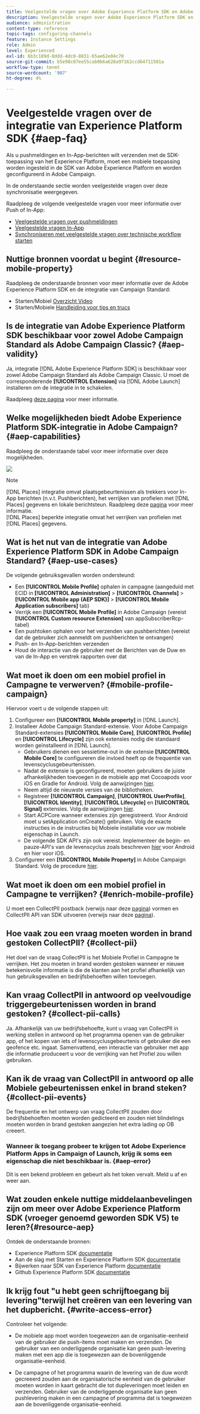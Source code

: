```yaml
---
title: Veelgestelde vragen over Adobe Experience Platform SDK en Adobe Campaign-integratie
description: Veelgestelde vragen over Adobe Experience Platform SDK en Adobe Campaign-integratie
audience: administration
content-type: reference
topic-tags: configuring-channels
feature: Instance Settings
role: Admin
level: Experienced
exl-id: 6b3c189d-8ddd-4dc0-8831-65ae62e04c70
source-git-commit: b5e98c07ee55cab0b6a628a97162ccd64711501a
workflow-type: tm+mt
source-wordcount: '907'
ht-degree: 4%

---
```


# Veelgestelde vragen over de integratie van Experience Platform SDK {#aep-faq}

Als u pushmeldingen en In-App-berichten wilt verzenden met de SDK-toepassing van het Experience Platform, moet een mobiele toepassing worden ingesteld in de SDK van Adobe Experience Platform en worden geconfigureerd in Adobe Campaign.

In de onderstaande sectie worden veelgestelde vragen over deze synchronisatie weergegeven.

Raadpleeg de volgende veelgestelde vragen voor meer informatie over Push of In-App:

* [Veelgestelde vragen over pushmeldingen](../../channels/using/about-push-notifications.md#push-faq)
* [Veelgestelde vragen In-App](../../channels/using/in-app-faq.md)
* [Synchroniseren met veelgestelde vragen over technische workflow starten](../../administration/using/syncwithlaunch-faq.md)

## Nuttige bronnen voordat u begint {#resource-mobile-property}

Raadpleeg de onderstaande bronnen voor meer informatie over de Adobe Experience Platform SDK en de integratie van Campaign Standard:

* Starten/Mobiel [Overzicht Video](https://www.adobe.com/experience-platform/launch.html#acpl-mobile-video)
* Starten/Mobiele [Handleiding voor tips en trucs](https://www.adobe.com/content/dam/dx/us/en/products/experience-platform/launch-tag-manager/pdfs/adobe-cloud-platform-launch-tips-and-tricks-sheet.pdf)

## Is de integratie van Adobe Experience Platform SDK beschikbaar voor zowel Adobe Campaign Standard als Adobe Campaign Classic? {#aep-validity}

Ja, integratie [!DNL Adobe Experience Platform SDK] is beschikbaar voor zowel Adobe Campaign Standard als Adobe Campaign Classic. U moet de corresponderende **[!UICONTROL Extension]** via [!DNL Adobe Launch] installeren om de integratie in te schakelen.

Raadpleeg [deze pagina](https://aep-sdks.gitbook.io/docs/using-mobile-extensions/adobe-campaign-standard) voor meer informatie.

## Welke mogelijkheden biedt Adobe Experience Platform SDK-integratie in Adobe Campaign? {#aep-capabilities}

Raadpleeg de onderstaande tabel voor meer informatie over deze mogelijkheden.

![](assets/faq.png)

>[!NOTE]
>
>[!DNL Places] integratie omvat plaatsgebeurtenissen als trekkers voor In-App berichten (n.v.t. Pushberichten), het verrijken van profielen met  [!DNL Places] gegevens en lokale berichtsteun. Raadpleeg deze [pagina](../../channels/using/preparing-and-sending-an-in-app-message.md) voor meer informatie. <br>[!DNL Places] beperkte integratie omvat het verrijken van profielen met  [!DNL Places] gegevens.

## Wat is het nut van de integratie van Adobe Experience Platform SDK in Adobe Campaign Standard? {#aep-use-cases}

De volgende gebruiksgevallen worden ondersteund:

* Een **[!UICONTROL Mobile Profile]** ophalen in campagne (aangeduid met ECID in **[!UICONTROL Administration]** > **[!UICONTROL Channels]** > **[!UICONTROL Mobile app (AEP SDK)]** > **[!UICONTROL Mobile Application subscribers]** tab)
* Verrijk een **[!UICONTROL Mobile Profile]** in Adobe Campaign (vereist **[!UICONTROL Custom resource Extension]** van appSubscriberRcp-tabel)
* Een pushtoken ophalen voor het verzenden van pushberichten (vereist dat de gebruiker zich aanmeldt om pushberichten te ontvangen)
* Push- en In-App-berichten verzenden
* Houd de interactie van de gebruiker met de Berichten van de Duw en van de In-App en verstrek rapporten over dat

## Wat moet ik doen om een mobiel profiel in Campagne te verwerven? {#mobile-profile-campaign}

Hiervoor voert u de volgende stappen uit:

1. Configureer een **[!UICONTROL Mobile property]** in [!DNL Launch].
1. Installeer Adobe Campaign Standard-extensie. Voor Adobe Campaign Standard-extensies **[!UICONTROL Mobile Core]**, **[!UICONTROL Profile]** en **[!UICONTROL Lifecycle]** zijn ook extensies nodig die standaard worden geïnstalleerd in [!DNL Launch].
   * Gebruikers dienen een sessietime-out in de extensie **[!UICONTROL Mobile Core]** te configureren die invloed heeft op de frequentie van levenscyclusgebeurtenissen.
   * Nadat de extensie is geconfigureerd, moeten gebruikers de juiste afhankelijkheden toevoegen in de mobiele app met Cocoapods voor iOS en Gradle for Android. Volg de aanwijzingen [hier](https://aep-sdks.gitbook.io/docs/using-mobile-extensions/adobe-campaign-standard).
   * Neem altijd de nieuwste versies van de bibliotheken.
   * Registreer **[!UICONTROL Campaign]**, **[!UICONTROL UserProfile]**, **[!UICONTROL Identity]**, **[!UICONTROL Lifecycle]** en **[!UICONTROL Signal]** extensies. Volg de aanwijzingen [hier](https://aep-sdks.gitbook.io/docs/using-mobile-extensions/adobe-campaign-standard#register-the-campaign-standard-extension-with-mobile-core).
   * Start ACPCore wanneer extensies zijn geregistreerd. Voor Android moet u setApplication onCreate() gebruiken. Volg de exacte instructies in de instructies bij Mobiele installatie voor uw mobiele eigenschap in Launch.
   * De volgende SDK API&#39;s zijn ook vereist. Implementeer de begin- en pauze-API&#39;s van de levenscyclus zoals beschreven [hier](https://aep-sdks.gitbook.io/docs/using-mobile-extensions/mobile-core/lifecycle/lifecycle-extension-in-android) voor Android en hier voor iOS.
1. Configureer een **[!UICONTROL Mobile Property]** in Adobe Campaign Standard. Volg de procedure [hier](../../administration/using/configuring-a-mobile-application.md#channel-specific-config).

## Wat moet ik doen om een mobiel profiel in Campagne te verrijken? {#enrich-mobile-profile}

U moet een CollectPII postback (verwijs naar deze [pagina](../../administration/using/configuring-rules-launch.md#pii-postback)) vormen en CollectPII API van SDK uitvoeren (verwijs naar deze [pagina](https://aep-sdks.gitbook.io/docs/using-mobile-extensions/mobile-core/mobile-core-api-reference#collect-pii)).

## Hoe vaak zou een vraag moeten worden in brand gestoken CollectPII? {#collect-pii}

Het doel van de vraag CollectPII is het Mobiele Profiel in Campagne te verrijken. Het zou moeten in brand worden gestoken wanneer er nieuwe betekenisvolle informatie is die de klanten aan het profiel afhankelijk van hun gebruiksgevallen en bedrijfsbehoeften willen toevoegen.

## Kan vraag CollectPII in antwoord op veelvoudige triggergebeurtenissen worden in brand gestoken? {#collect-pii-calls}

Ja. Afhankelijk van uw bedrijfsbehoefte, kunt u vraag van CollectPII in werking stellen in antwoord op het programma openen van de gebruiker app, of het kopen van iets of levenscyclusgebeurtenis of gebruiker die een geofence etc. ingaat. Samenvattend, een interactie van gebruiker met app die informatie produceert u voor de verrijking van het Profiel zou willen gebruiken.

## Kan ik de vraag van CollectPII in antwoord op alle Mobiele gebeurtenissen enkel in brand steken? {#collect-pii-events}

De frequentie en het ontwerp van vraag CollectPII zouden door bedrijfsbehoeften moeten worden gedicteerd en zouden niet blindelings moeten worden in brand gestoken aangezien het extra lading op OB creeert.

### Wanneer ik toegang probeer te krijgen tot Adobe Experience Platform Apps in Campaign of Launch, krijg ik soms een eigenschap die niet beschikbaar is. {#aep-error}

Dit is een bekend probleem en gebeurt als het token vervalt. Meld u af en weer aan.

## Wat zouden enkele nuttige middelaanbevelingen zijn om meer over Adobe Experience Platform SDK (vroeger genoemd geworden SDK V5) te leren?{#resource-aep}

Ontdek de onderstaande bronnen:

* Experience Platform SDK [documentatie](https://aep-sdks.gitbook.io/docs/)
* Aan de slag met Starten en Experience Platform SDK [documentatie](https://aep-sdks.gitbook.io/docs/getting-started/create-a-mobile-property)
* Bijwerken naar SDK van Experience Platform [documentatie](https://aep-sdks.gitbook.io/docs/resources/upgrading-to-aep)
* Github Experience Platform SDK [documentatie](https://github.com/Adobe-Marketing-Cloud/acp-sdks/)

## Ik krijg fout &quot;u hebt geen schrijftoegang bij levering&quot;terwijl het creëren van een levering van het dupbericht. {#write-access-error}

Controleer het volgende:

* De mobiele app moet worden toegewezen aan de organisatie-eenheid van de gebruiker die push-items moet maken en verzenden. De gebruiker van een onderliggende organisatie kan geen push-levering maken met een app die is toegewezen aan de bovenliggende organisatie-eenheid.

* De campagne of het programma waarin de levering van de duw wordt gecreeerd zouden aan de organisatorische eenheid van de gebruiker moeten worden in kaart gebracht die tot dupleveringen moet leiden en verzenden. Gebruiker van de onderliggende organisatie kan geen pushlevering maken in een campagne of programma dat is toegewezen aan de bovenliggende organisatie-eenheid.
